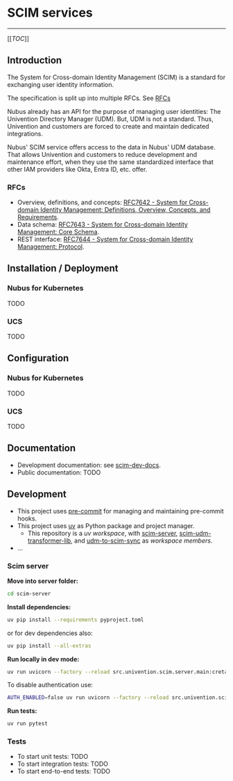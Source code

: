 # SCIM services

---

[[_TOC_]]

## Introduction

The System for Cross-domain Identity Management (SCIM) is a standard for exchanging user identity information.

The specification is split up into multiple RFCs.
See [RFCs](#RFCs)

Nubus already has an API for the purpose of managing user identities: The Univention Directory Manager (UDM).
But, UDM is not a standard.
Thus, Univention and customers are forced to create and maintain dedicated integrations.

Nubus' SCIM service offers access to the data in Nubus' UDM database.
That allows Univention and customers to reduce development and maintenance effort,
when they use the same standardized interface that other IAM providers like Okta, Entra ID, etc. offer.

### RFCs

- Overview, definitions, and concepts: [RFC7642 - System for Cross-domain Identity Management: Definitions, Overview, Concepts, and Requirements](https://datatracker.ietf.org/doc/html/rfc7642).
- Data schema: [RFC7643 - System for Cross-domain Identity Management: Core Schema](https://datatracker.ietf.org/doc/html/rfc7643).
- REST interface: [RFC7644 - System for Cross-domain Identity Management: Protocol](https://datatracker.ietf.org/doc/html/rfc7644).

## Installation /  Deployment

### Nubus for Kubernetes

TODO

### UCS

TODO

## Configuration

### Nubus for Kubernetes

TODO

### UCS

TODO

## Documentation

- Development documentation: see [scim-dev-docs](https://git.knut.univention.de/univention/dev/projects/scim/scim-dev-docs).
- Public documentation: TODO

## Development

- This project uses [pre-commit](https://pre-commit.com/) for managing and maintaining pre-commit hooks.
- This project uses [uv](https://docs.astral.sh/uv/) as Python package and project manager.
  - This repository is a _uv workspace_, with [scim-server](scim-server),
    [scim-udm-transformer-lib](scim-udm-transformer-lib), and  [udm-to-scim-sync](udm-to-scim-sync)
    as _workspace members_.
- ...

### Scim server

**Move into server folder:**

```bash
cd scim-server
```

**Install dependencies:**

```bash
uv pip install --requirements pyproject.toml
```

or for dev dependencies also:

```bash
uv pip install --all-extras
```

**Run locally in dev mode:**

```bash
uv run uvicorn --factory --reload src.univention.scim.server.main:cretae_app
```

To disable authentication use:

```bash
AUTH_ENABLED=false uv run uvicorn --factory --reload src.univention.scim.server.main:cretae_app
```

**Run tests:**

```bash
uv run pytest
```

### Tests

- To start unit tests:  TODO
- To start integration tests:  TODO
- To start end-to-end tests:  TODO
